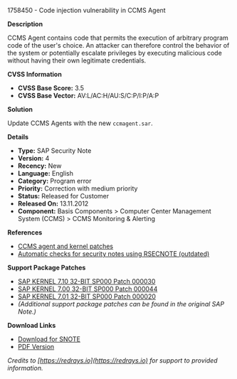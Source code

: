 1758450 - Code injection vulnerability in CCMS Agent

**Description**

CCMS Agent contains code that permits the execution of arbitrary program code of the user's choice. An attacker can therefore control the behavior of the system or potentially escalate privileges by executing malicious code without having their own legitimate credentials.

**CVSS Information**

- **CVSS Base Score:** 3.5
- **CVSS Base Vector:** AV:L/AC:H/AU:S/C:P/I:P/A:P

**Solution**

Update CCMS Agents with the new `ccmagent.sar`.

**Details**

- **Type:** SAP Security Note
- **Version:** 4
- **Recency:** New
- **Language:** English
- **Category:** Program error
- **Priority:** Correction with medium priority
- **Status:** Released for Customer
- **Released On:** 13.11.2012
- **Component:** Basis Components > Computer Center Management System (CCMS) > CCMS Monitoring & Alerting

**References**

- [CCMS agent and kernel patches](https://me.sap.com/notes/1453112)
- [Automatic checks for security notes using RSECNOTE (outdated)](https://me.sap.com/notes/888889)

**Support Package Patches**

- [SAP KERNEL 7.10 32-BIT SP000 Patch 000030](https://me.sap.com/softwarecenter/template/products/_APP=00200682500000001943&_EVENT=DISPHIER&HEADER=Y&FUNCTIONBAR=N&EVENT=TREE&NE=NAVIGATE&ENR=01200314690200004834&V=MAINT)
- [SAP KERNEL 7.00 32-BIT SP000 Patch 000044](https://me.sap.com/softwarecenter/template/products/_APP=00200682500000001943&_EVENT=DISPHIER&HEADER=Y&FUNCTIONBAR=N&EVENT=TREE&NE=NAVIGATE&ENR=01200314690200004059&V=MAINT)
- [SAP KERNEL 7.01 32-BIT SP000 Patch 000020](https://me.sap.com/softwarecenter/template/products/_APP=00200682500000001943&_EVENT=DISPHIER&HEADER=Y&FUNCTIONBAR=N&EVENT=TREE&NE=NAVIGATE&ENR=01200615320200011145&V=MAINT)
- *(Additional support package patches can be found in the original SAP Note.)*

**Download Links**

- [Download for SNOTE](https://notesdownloads.sap.com/note/0040000017494602017)
- [PDF Version](https://userapps.support.sap.com/sap/support/sfm/notes/print/0001758450?language=en-US&token=F1905021A23AE0F9CEE38E8315102F8C)

*Credits to [https://redrays.io](https://redrays.io) for support to provided information.*